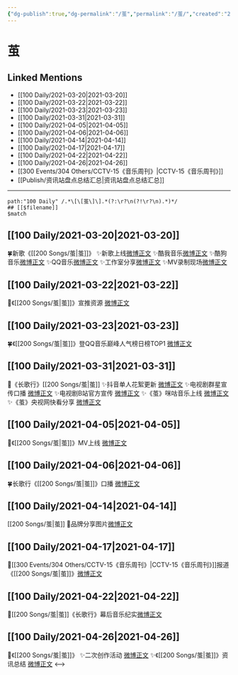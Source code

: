 ```yaml
---
{"dg-publish":true,"dg-permalink":"/茧","permalink":"/茧/","created":"2023-04-09T15:05:26.386+08:00","updated":"2023-04-10T15:55:37.284+08:00"}
---
```


# 茧

## Linked Mentions
- [[100 Daily/2021-03-20\|2021-03-20]]
- [[100 Daily/2021-03-22\|2021-03-22]]
- [[100 Daily/2021-03-23\|2021-03-23]]
- [[100 Daily/2021-03-31\|2021-03-31]]
- [[100 Daily/2021-04-05\|2021-04-05]]
- [[100 Daily/2021-04-06\|2021-04-06]]
- [[100 Daily/2021-04-14\|2021-04-14]]
- [[100 Daily/2021-04-17\|2021-04-17]]
- [[100 Daily/2021-04-22\|2021-04-22]]
- [[100 Daily/2021-04-26\|2021-04-26]]
- [[300 Events/304 Others/CCTV-15《音乐周刊》\|CCTV-15《音乐周刊》]]
- [[Publish/资讯站盘点总结汇总\|资讯站盘点总结汇总]]


---

```expander
path:"100 Daily" /.*\[\[茧\]\].*(?:\r?\n(?!\r?\n).*)*/
## [[$filename]]
$match
```
## [[100 Daily/2021-03-20\|2021-03-20]]
🍀新歌《[[200 Songs/茧\|茧]]》
✨新歌上线[微博正文](https://m.weibo.cn/6466290670/4616765697691096)
✨酷我音乐[微博正文](https://m.weibo.cn/6466290670/4616764782805588)
✨酷狗音乐[微博正文](https://m.weibo.cn/6466290670/4616764241482768)
✨QQ音乐[微博正文](https://m.weibo.cn/6466290670/4616764476886548)
✨工作室分享[微博正文](https://m.weibo.cn/6466290670/4616799674701481)
✨MV录制现场[微博正文](https://m.weibo.cn/6466290670/4616862573528555)
## [[100 Daily/2021-03-22\|2021-03-22]]
🌟《[[200 Songs/茧\|茧]]》宣推资源 [微博正文](https://m.weibo.cn/6466290670/4617493915633701)
## [[100 Daily/2021-03-23\|2021-03-23]]
🍀《[[200 Songs/茧\|茧]]》登QQ音乐巅峰人气榜日榜TOP1 [微博正文](https://weibo.com/6466290670/K7ypvzlmK)

## [[100 Daily/2021-03-31\|2021-03-31]]
🌟《长歌行》[[200 Songs/茧\|茧]]
✨抖音单人花絮更新 [微博正文](https://m.weibo.cn/6466290670/4620807236486769)
✨电视剧群星宣传口播 [微博正文](https://m.weibo.cn/6466290670/4620817206611722)
✨电视剧B站官方宣传 [微博正文](https://m.weibo.cn/6466290670/4620897221088489)
✨《茧》咪咕音乐上线 [微博正文](https://m.weibo.cn/6466290670/4620918619898415)
✨《茧》央视网快看分享 [微博正文](https://m.weibo.cn/6466290670/4620944678589928)
## [[100 Daily/2021-04-05\|2021-04-05]]
🌟《[[200 Songs/茧\|茧]]》MV上线 [微博正文](https://m.weibo.cn/6466290670/4622638406174859)
## [[100 Daily/2021-04-06\|2021-04-06]]
🍀长歌行《[[200 Songs/茧\|茧]]》口播 [微博正文](https://weibo.com/6466290670/K9G74oeEp)
## [[100 Daily/2021-04-14\|2021-04-14]]
[[200 Songs/茧\|茧]]
🌟品牌分享图片[微博正文](https://m.weibo.cn/6466290670/4625952393138044)

## [[100 Daily/2021-04-17\|2021-04-17]]
🌟[[300 Events/304 Others/CCTV-15《音乐周刊》\|CCTV-15《音乐周刊》]]报道《[[200 Songs/茧\|茧]]》[微博正文](https://m.weibo.cn/6466290670/4626924914084188)

## [[100 Daily/2021-04-22\|2021-04-22]]
💫[[200 Songs/茧\|茧]]《长歌行》幕后音乐纪实[微博正文](https://m.weibo.cn/6466290670/4628894881155120)
## [[100 Daily/2021-04-26\|2021-04-26]]
🌟《[[200 Songs/茧\|茧]]》
✨二次创作活动 [微博正文](https://m.weibo.cn/6466290670/4630248593821885)
✨《[[200 Songs/茧\|茧]]》资讯总结 [微博正文](https://m.weibo.cn/6466290670/4630346278902105)
<-->
